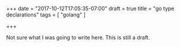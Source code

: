 +++
date = "2017-10-12T17:05:35-07:00"
draft = true
title = "go type declarations"
tags = [ "golang" ]

+++


Not sure what I was going to write here. This is still a draft.
